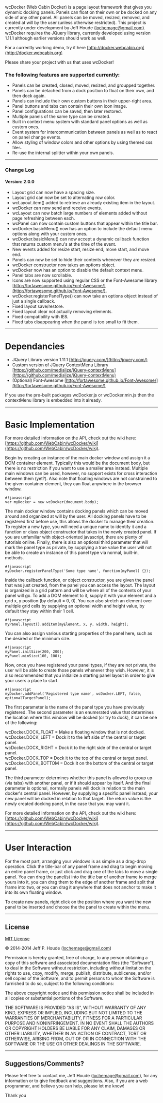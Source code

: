 wcDocker (Web Cabin Docker) is a page layout framework that gives you dynamic docking panels.  Panels can float on their own or be docked on any side of any other panel.  All panels can be moved, resized, removed, and created at will by the user (unless otherwise restricted).  This project is currently under development by Jeff Houde (lochemage@gmail.com).  wcDocker requires the JQuery library, currently developed using version 1.11.1 although earlier versions should work as well.

For a currently working demo, try it here [http://docker.webcabin.org](http://docker.webcabin.org)

Please share your project with us that uses wcDocker!


### The following features are supported currently: ###
* Panels can be created, closed, moved, resized, and groupped together.
* Panels can be detached from a dock position to float on their own, and then dock again.
* Panels can include their own custom buttons in their upper-right area.
* Panel buttons and tabs can contain their own icon image.
* Panel configurations can be saved, then later restored.
* Multiple panels of the same type can be created.
* Built in context menu system with standard panel options as well as custom ones.
* Event system for intercommunication between panels as well as to react on panel change events.
* Allow styling of window colors and other options by using themed css files.
* Re-use the internal splitter within your own panels.

****
### Change Log ###
#### Version: 2.0.0 ####
- Layout grid can now have a spacing size.
- Layout grid can now be set to alternating row color.
- wcLayout.item() added to retrieve an already existing item in the layout.
- wcDocker can now send and receive events.
- wcLayout can now batch large numbers of elements added without page refreshing between each.
- wcPanel can now contain custom buttons that appear within the title bar.
- wcDocker.basicMenu() now has an option to include the default menu options along with your custom ones.
- wcDocker.basicMenu() can now accept a dynamic callback function that returns custom menu's at the time of the event.
- New events added for resize start, resize end, move start, and move end.
- Panels can now be set to hide their contents whenever they are resized.
- wcDocker constructor now takes an options object.
- wcDocker now has an option to disable the default context menu.
- Panel tabs are now scrollable.
- Icons are now supported using regular CSS or the Font-Awesome library [http://fortawesome.github.io/Font-Awesome/](http://fortawesome.github.io/Font-Awesome/).
- wcDocker.registerPanelType() can now take an options object instead of just a single callback.
- Fixed layout save/restore.
- Fixed layout clear not actually removing elements.
- Fixed compatibility with IE8.
- Fixed tabs disappearing when the panel is too small to fit them.

****
# Dependancies #

* JQuery Library version 1.11.1 [http://jquery.com/](http://jquery.com/)
* Custom version of JQuery ContextMenu Library [https://github.com/medialize/jQuery-contextMenu](https://github.com/medialize/jQuery-contextMenu)
* (Optional) Font-Awesome [http://fortawesome.github.io/Font-Awesome/](http://fortawesome.github.io/Font-Awesome/)

If you use the pre-built packages wcDocker.js or wcDocker.min.js then the contextMenu library is embedded into it already.

****
# Basic Implementation #

For more detailed information on the API, check out the wiki here: [https://github.com/WebCabin/wcDocker/wiki](https://github.com/WebCabin/wcDocker/wiki).

Begin by creating an instance of the main docker window and assign it a DOM container element.
Typically this would be the document body, but there is no restriction if you want to use a
smaller area instead.  Multiple main windows can be used, however, no support exists for
cross interaction between them (yet?).  Also note that floating windows are not constrained to
the given container element, they can float anywhere in the browser window.
```
#!javascript
var myDocker = new wcDocker(document.body);
```
The main docker window contains docking panels which can be moved around and organized at will by the user.
All docking panels have to be registered first before use, this allows the docker to manage their creation.
To register a new type, you will need a unique name to identify it and a function or class object constructor that
takes in the newly created panel.  If you are unfamiliar with object-oriented javascript, there are plenty of
tutorials online.  Finally, there is also an optional third parameter that will mark the panel type as private,
by supplying a true value the user will not be able to create an instance of this panel type via normal, built-in,
methods.
```
#!javascript
myDocker.registerPanelType('Some type name', function(myPanel) {});
```
Inside the callback function, or object constructor, you are given the panel that was just created, from the panel
you can access the layout.  The layout is organized in a grid pattern and will be where all of the contents of your
panel will go.  To add a DOM element to it, supply it with your element and a grid x, y position (by default = 0, 0).
You can also stretch an element over multiple grid cells by supplying an optional width and height value, by default
they stay within their 1 cell.
```
#!javascript
myPanel.layout().addItem(myElement, x, y, width, height);
```
You can also assign various starting properties of the panel here, such as the desired or the minimum size.
```
#!javascript
myPanel.initSize(200, 200);
myPanel.minSize(100, 100);
```
Now, once you have registered your panel types, if they are not private, the user will be able to create those panels
whenever they wish.  However, it is also recommended that you initialize a starting panel layout in order to give
your users a place to start.
```
#!javascript
myDocker.addPanel('Registered type name', wcDocker.LEFT, false, optionalTargetPanel);
```
The first parameter is the name of the panel type you have previously registered.
The second parameter is an enumerated value that determines the location where this window will be docked
(or try to dock), it can be one of the following:  

wcDocker.DOCK_FLOAT    = Make a floating window that is not docked.  
wcDocker.DOCK_LEFT     = Dock it to the left side of the central or target panel.  
wcDocker.DOCK_RIGHT    = Dock it to the right side of the central or target panel.  
wcDocker.DOCK_TOP      = Dock it to the top of the central or target panel.  
wcDocker.DOCK_BOTTOM   = Dock it on the bottom of the central or target panel.  

The third parameter determines whether this panel is allowed to group up (via tabs) with another panel, or if it should
appear by itself.
And the final parameter is optional, normally panels will dock in relation to the main docker's central
panel. However, by supplying a specific panel instead, your new panel will be docked in relation to that target.
The return value is the newly created docking panel, in the case that you may want it.

For more detailed information on the API, check out the wiki here: [https://github.com/WebCabin/wcDocker/wiki](https://github.com/WebCabin/wcDocker/wiki).

****
# User Interaction #

For the most part, arranging your windows is as simple as a drag-drop operation.  Click the title-bar of any panel frame and drag to begin moving an entire panel frame, or just click and drag one of the tabs to move a single panel.  You can drag the panel(s) into the title bar of another frame to merge yours into it, you can drag them to the edge of another frame and split that frame into two, or you can drag it anywhere that does not anchor to make it into its own floating window.

To create new panels, right click on the position where you want the new panel to be inserted and choose the the panel to create within the menu.

****
## License ##

[MIT License](http://www.opensource.org/licenses/mit-license.php)

&copy; 2014-2014 Jeff P. Houde ([lochemage@gmail.com](mailto:lochemage@gmail.com))

Permission is hereby granted, free of charge, to any person obtaining a copy of this software and associated documentation files (the "Software"), to deal in the Software without restriction, including without limitation the rights to use, copy, modify, merge, publish, distribute, sublicense, and/or sell copies of the Software, and to permit persons to whom the Software is furnished to do so, subject to the following conditions:

The above copyright notice and this permission notice shall be included in all copies or substantial portions of the Software.

THE SOFTWARE IS PROVIDED "AS IS", WITHOUT WARRANTY OF ANY KIND, EXPRESS OR IMPLIED, INCLUDING BUT NOT LIMITED TO THE WARRANTIES OF MERCHANTABILITY, FITNESS FOR A PARTICULAR PURPOSE AND NONINFRINGEMENT. IN NO EVENT SHALL THE AUTHORS OR COPYRIGHT HOLDERS BE LIABLE FOR ANY CLAIM, DAMAGES OR OTHER LIABILITY, WHETHER IN AN ACTION OF CONTRACT, TORT OR OTHERWISE, ARISING FROM, OUT OF OR IN CONNECTION WITH THE SOFTWARE OR THE USE OR OTHER DEALINGS IN THE SOFTWARE.

****
## Suggestions/Comments? ##
Please feel free to contact me, Jeff Houde ([lochemage@gmail.com](mailto:lochemage@gmail.com)), for any information or to give feedback and suggestions.  Also, if you are a web programmer, and believe you can help, please let me know!

Thank you
